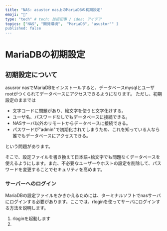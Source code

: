 ```yaml
---
title: "NAS: asustor nas上のMariaDBの初期設定"
emoji: "🍆"
type: "tech" # tech: 技術記事 / idea: アイデア
topics: ["NAS", "開発環境",  "MariaDB", "asustor"" ]
published: false
---
```

# MariaDBの初期設定

## 初期設定について

asusror nasでMariaDBをインストールすると、データベースmysqlとユーザrootがつくられてデータベースにアクセスできるようになります。
ただし、初期設定のままでは

* 文字コードに問題があり、絵文字を使うと文字化けする。
* ユーザ名、パスワードなしでもデータベースに接続できる。
* NASサーバ以外のリモートからデータベースに接続できる。
* パスワードが"admin"で初期化されてしまうため、これを知っている人なら誰でもデータベースにアクセスできる。

という問題があります。

そこで、設定ファイルを書き換えて日本語+絵文字でも問題なくデータベースを使えるようにします。また、不必要なユーザーやホストの設定を削除して、パスワードを変更することでセキュリティを高めます。



### サーバーへのログイン

MariaDBの設定ファイルをかきかえるためには、ターミナルソフトでnasサーバにログインする必要があります。ここでは、rloginを使ってサーバにログインする方法を説明します。

1. rloginを起動します
2. 

